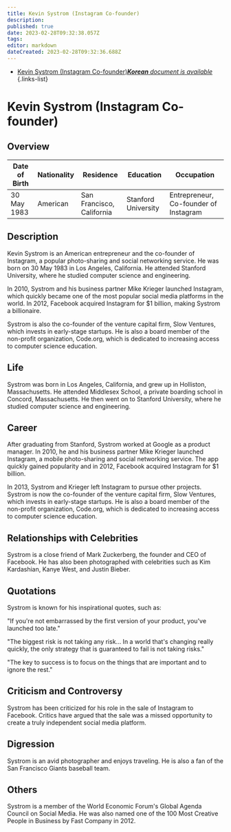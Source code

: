 ```yaml
---
title: Kevin Systrom (Instagram Co-founder)
description: 
published: true
date: 2023-02-28T09:32:38.057Z
tags: 
editor: markdown
dateCreated: 2023-02-28T09:32:36.688Z
---
```


- [Kevin Systrom (Instagram Co-founder)***Korean** document is available*](/ko/Knowledge-base/Dictionary/Person/kevin-systrom-instagram-co-founder)
{.links-list}


# Kevin Systrom (Instagram Co-founder)

## Overview

| Date of Birth | Nationality | Residence | Education | Occupation |
| ------------- | ----------- | --------- | --------- | ---------- |
| 30 May 1983   | American    | San Francisco, California | Stanford University | Entrepreneur, Co-founder of Instagram |

## Description

Kevin Systrom is an American entrepreneur and the co-founder of Instagram, a popular photo-sharing and social networking service. He was born on 30 May 1983 in Los Angeles, California. He attended Stanford University, where he studied computer science and engineering.

In 2010, Systrom and his business partner Mike Krieger launched Instagram, which quickly became one of the most popular social media platforms in the world. In 2012, Facebook acquired Instagram for $1 billion, making Systrom a billionaire.

Systrom is also the co-founder of the venture capital firm, Slow Ventures, which invests in early-stage startups. He is also a board member of the non-profit organization, Code.org, which is dedicated to increasing access to computer science education.

## Life

Systrom was born in Los Angeles, California, and grew up in Holliston, Massachusetts. He attended Middlesex School, a private boarding school in Concord, Massachusetts. He then went on to Stanford University, where he studied computer science and engineering.

## Career

After graduating from Stanford, Systrom worked at Google as a product manager. In 2010, he and his business partner Mike Krieger launched Instagram, a mobile photo-sharing and social networking service. The app quickly gained popularity and in 2012, Facebook acquired Instagram for $1 billion.

In 2013, Systrom and Krieger left Instagram to pursue other projects. Systrom is now the co-founder of the venture capital firm, Slow Ventures, which invests in early-stage startups. He is also a board member of the non-profit organization, Code.org, which is dedicated to increasing access to computer science education.

## Relationships with Celebrities

Systrom is a close friend of Mark Zuckerberg, the founder and CEO of Facebook. He has also been photographed with celebrities such as Kim Kardashian, Kanye West, and Justin Bieber.

## Quotations

Systrom is known for his inspirational quotes, such as:

"If you're not embarrassed by the first version of your product, you've launched too late."

"The biggest risk is not taking any risk... In a world that's changing really quickly, the only strategy that is guaranteed to fail is not taking risks."

"The key to success is to focus on the things that are important and to ignore the rest."

## Criticism and Controversy

Systrom has been criticized for his role in the sale of Instagram to Facebook. Critics have argued that the sale was a missed opportunity to create a truly independent social media platform.

## Digression

Systrom is an avid photographer and enjoys traveling. He is also a fan of the San Francisco Giants baseball team.

## Others

Systrom is a member of the World Economic Forum's Global Agenda Council on Social Media. He was also named one of the 100 Most Creative People in Business by Fast Company in 2012.